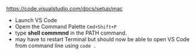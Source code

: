 https://code.visualstudio.com/docs/setup/mac

- Launch VS Code
- Opem the Command Palette `Cmd+Shift+P`
- type **shell commmnd** in the PATH command. 
- may have to restart Terminal but should now be able to open VS Code from command line using `code .`